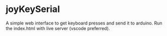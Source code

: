 # joyKeySerial
A simple web interface to get keyboard presses and send it to arduino. Run the index.html with live server (vscode preferred).
